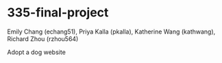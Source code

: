 # 335-final-project
Emily Chang (echang51), Priya Kalla (pkalla), Katherine Wang (kathwang), Richard Zhou (rzhou564)

Adopt a dog website